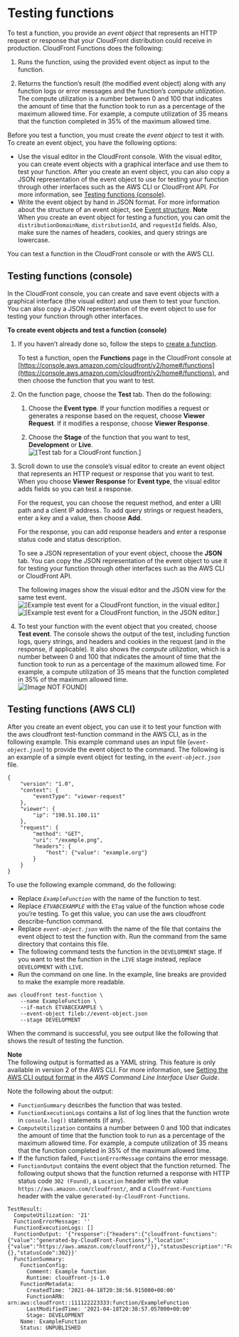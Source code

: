 # Testing functions<a name="test-function"></a>

To test a function, you provide an *event object* that represents an HTTP request or response that your CloudFront distribution could receive in production\. CloudFront Functions does the following:

1. Runs the function, using the provided event object as input to the function\.

1. Returns the function’s result \(the modified event object\) along with any function logs or error messages and the function’s *compute utilization*\. The compute utilization is a number between 0 and 100 that indicates the amount of time that the function took to run as a percentage of the maximum allowed time\. For example, a compute utilization of 35 means that the function completed in 35% of the maximum allowed time\.

Before you test a function, you must create the *event object* to test it with\. To create an event object, you have the following options:
+ Use the visual editor in the CloudFront console\. With the visual editor, you can create event objects with a graphical interface and use them to test your function\. After you create an event object, you can also copy a JSON representation of the event object to use for testing your function through other interfaces such as the AWS CLI or CloudFront API\. For more information, see [Testing functions \(console\)](#test-function-console)\.
+ Write the event object by hand in JSON format\. For more information about the structure of an event object, see [Event structure](functions-event-structure.md)\.
**Note**  
When you create an event object for testing a function, you can omit the `distributionDomainName`, `distributionId`, and `requestId` fields\. Also, make sure the names of headers, cookies, and query strings are lowercase\.

You can test a function in the CloudFront console or with the AWS CLI\.

## Testing functions \(console\)<a name="test-function-console"></a>

In the CloudFront console, you can create and save event objects with a graphical interface \(the visual editor\) and use them to test your function\. You can also copy a JSON representation of the event object to use for testing your function through other interfaces\.

**To create event objects and test a function \(console\)**

1. If you haven’t already done so, follow the steps to [create a function](create-function.md#create-function-console)\.

   To test a function, open the **Functions** page in the CloudFront console at [https://console.aws.amazon.com/cloudfront/v2/home#/functions](https://console.aws.amazon.com/cloudfront/v2/home#/functions), and then choose the function that you want to test\.

1. On the function page, choose the **Test** tab\. Then do the following:

   1. Choose the **Event type**\. If your function modifies a request or generates a response based on the request, choose **Viewer Request**\. If it modifies a response, choose **Viewer Response**\.

   1. Choose the **Stage** of the function that you want to test, **Development** or **Live**\.  
![\[Test tab for a CloudFront function.\]](http://docs.aws.amazon.com/AmazonCloudFront/latest/DeveloperGuide/images/functions-test.png)

1. Scroll down to use the console’s visual editor to create an event object that represents an HTTP request or response that you want to test\. When you choose **Viewer Response** for **Event type**, the visual editor adds fields so you can test a response\.

   For the request, you can choose the request method, and enter a URI path and a client IP address\. To add query strings or request headers, enter a key and a value, then choose **Add**\.

   For the response, you can add response headers and enter a response status code and status description\.

   To see a JSON representation of your event object, choose the **JSON** tab\. You can copy the JSON representation of the event object to use it for testing your function through other interfaces such as the AWS CLI or CloudFront API\.

   The following images show the visual editor and the JSON view for the same test event\.  
![\[Example test event for a CloudFront function, in the visual editor.\]](http://docs.aws.amazon.com/AmazonCloudFront/latest/DeveloperGuide/images/functions-test-example-visual.png)  
![\[Example test event for a CloudFront function, in the JSON editor.\]](http://docs.aws.amazon.com/AmazonCloudFront/latest/DeveloperGuide/images/functions-test-example-json.png)

1. To test your function with the event object that you created, choose **Test event**\. The console shows the output of the test, including function logs, query strings, and headers and cookies in the request \(and in the response, if applicable\)\. It also shows the *compute utilization*, which is a number between 0 and 100 that indicates the amount of time that the function took to run as a percentage of the maximum allowed time\. For example, a compute utilization of 35 means that the function completed in 35% of the maximum allowed time\.  
![\[Image NOT FOUND\]](http://docs.aws.amazon.com/AmazonCloudFront/latest/DeveloperGuide/images/functions-test-result.png)

## Testing functions \(AWS CLI\)<a name="test-function-cli"></a>

After you create an event object, you can use it to test your function with the aws cloudfront test\-function command in the AWS CLI, as in the following example\. This example command uses an input file \(*`event-object.json`*\) to provide the event object to the command\. The following is an example of a simple event object for testing, in the *`event-object.json`* file\.

```
{
    "version": "1.0",
    "context": {
        "eventType": "viewer-request"
    },
    "viewer": {
        "ip": "198.51.100.11"
    },
    "request": {
        "method": "GET",
        "uri": "/example.png",
        "headers": {
            "host": {"value": "example.org"}
        }
    }
}
```

To use the following example command, do the following:
+ Replace *`ExampleFunction`* with the name of the function to test\.
+ Replace *`ETVABCEXAMPLE`* with the `ETag` value of the function whose code you’re testing\. To get this value, you can use the aws cloudfront describe\-function command\.
+ Replace *`event-object.json`* with the name of the file that contains the event object to test the function with\. Run the command from the same directory that contains this file\.
+ The following command tests the function in the `DEVELOPMENT` stage\. If you want to test the function in the `LIVE` stage instead, replace `DEVELOPMENT` with `LIVE`\.
+ Run the command on one line\. In the example, line breaks are provided to make the example more readable\.

```
aws cloudfront test-function \
    --name ExampleFunction \
    --if-match ETVABCEXAMPLE \
    --event-object fileb://event-object.json
    --stage DEVELOPMENT
```

When the command is successful, you see output like the following that shows the result of testing the function\.

**Note**  
The following output is formatted as a YAML string\. This feature is only available in version 2 of the AWS CLI\. For more information, see [Setting the AWS CLI output format]() in the *AWS Command Line Interface User Guide*\.

Note the following about the output:
+ `FunctionSummary` describes the function that was tested\.
+ `FunctionExecutionLogs` contains a list of log lines that the function wrote in `console.log()` statements \(if any\)\.
+ `ComputeUtilization` contains a number between 0 and 100 that indicates the amount of time that the function took to run as a percentage of the maximum allowed time\. For example, a compute utilization of 35 means that the function completed in 35% of the maximum allowed time\.
+ If the function failed, `FunctionErrorMessage` contains the error message\.
+ `FunctionOutput` contains the event object that the function returned\. The following output shows that the function returned a response with HTTP status code `302 (Found)`, a `Location` header with the value `https://aws.amazon.com/cloudfront/`, and a `Cloudfront-Functions` header with the value `generated-by-CloudFront-Functions`\.

```
TestResult:
  ComputeUtilization: '21'
  FunctionErrorMessage: ''
  FunctionExecutionLogs: []
  FunctionOutput: '{"response":{"headers":{"cloudfront-functions":{"value":"generated-by-CloudFront-Functions"},"location":{"value":"https://aws.amazon.com/cloudfront/"}},"statusDescription":"Found","cookies":{},"statusCode":302}}'
  FunctionSummary:
    FunctionConfig:
      Comment: Example function
      Runtime: cloudfront-js-1.0
    FunctionMetadata:
      CreatedTime: '2021-04-18T20:38:56.915000+00:00'
      FunctionARN: arn:aws:cloudfront::111122223333:function/ExampleFunction
      LastModifiedTime: '2021-04-18T20:38:57.057000+00:00'
      Stage: DEVELOPMENT
    Name: ExampleFunction
    Status: UNPUBLISHED
```